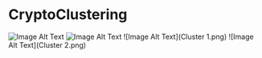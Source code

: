 # CryptoClustering

![Image Alt Text](image_file_path)
![Image Alt Text](image_file_path)
![Image Alt Text](Cluster 1.png)
![Image Alt Text](Cluster 2.png)

